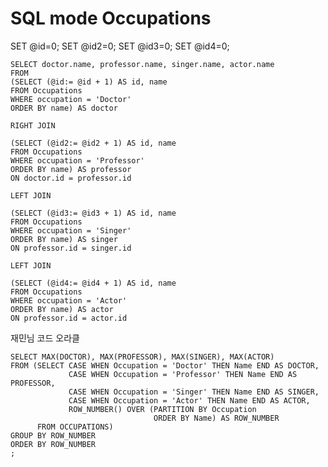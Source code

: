 # SQL mode Occupations

SET @id=0;
    SET @id2=0;
    SET @id3=0;
    SET @id4=0;
    
    SELECT doctor.name, professor.name, singer.name, actor.name
    FROM
    (SELECT (@id:= @id + 1) AS id, name
    FROM Occupations
    WHERE occupation = 'Doctor'
    ORDER BY name) AS doctor
    
    RIGHT JOIN
    
    (SELECT (@id2:= @id2 + 1) AS id, name
    FROM Occupations
    WHERE occupation = 'Professor'
    ORDER BY name) AS professor
    ON doctor.id = professor.id
    
    LEFT JOIN
    
    (SELECT (@id3:= @id3 + 1) AS id, name
    FROM Occupations
    WHERE occupation = 'Singer'
    ORDER BY name) AS singer
    ON professor.id = singer.id
    
    LEFT JOIN
    
    (SELECT (@id4:= @id4 + 1) AS id, name
    FROM Occupations
    WHERE occupation = 'Actor'
    ORDER BY name) AS actor
    ON professor.id = actor.id

재민님 코드 오라클

    SELECT MAX(DOCTOR), MAX(PROFESSOR), MAX(SINGER), MAX(ACTOR)
    FROM (SELECT CASE WHEN Occupation = 'Doctor' THEN Name END AS DOCTOR,
                 CASE WHEN Occupation = 'Professor' THEN Name END AS PROFESSOR,
                 CASE WHEN Occupation = 'Singer' THEN Name END AS SINGER,
                 CASE WHEN Occupation = 'Actor' THEN Name END AS ACTOR,
                 ROW_NUMBER() OVER (PARTITION BY Occupation
                                    ORDER BY Name) AS ROW_NUMBER
          FROM OCCUPATIONS)
    GROUP BY ROW_NUMBER
    ORDER BY ROW_NUMBER
    ;